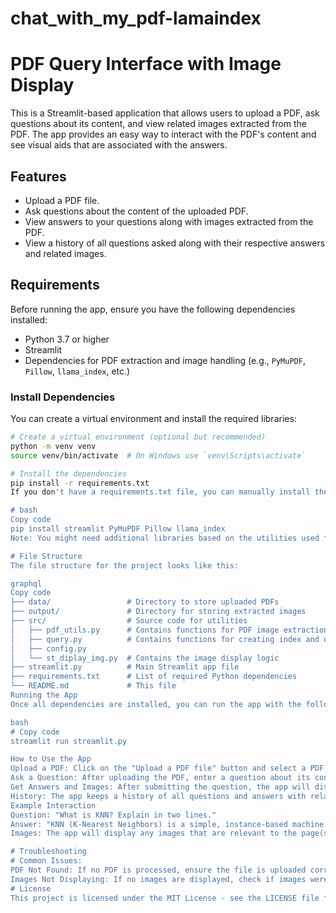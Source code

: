 # chat_with_my_pdf-lamaindex

# PDF Query Interface with Image Display

This is a Streamlit-based application that allows users to upload a PDF, ask questions about its content, and view related images extracted from the PDF. The app provides an easy way to interact with the PDF's content and see visual aids that are associated with the answers.

## Features
- Upload a PDF file.
- Ask questions about the content of the uploaded PDF.
- View answers to your questions along with images extracted from the PDF.
- View a history of all questions asked along with their respective answers and related images.

## Requirements

Before running the app, ensure you have the following dependencies installed:

- Python 3.7 or higher
- Streamlit
- Dependencies for PDF extraction and image handling (e.g., `PyMuPDF`, `Pillow`, `llama_index`, etc.)

### Install Dependencies

You can create a virtual environment and install the required libraries:

```bash
# Create a virtual environment (optional but recommended)
python -m venv venv
source venv/bin/activate  # On Windows use `venv\Scripts\activate`

# Install the dependencies
pip install -r requirements.txt
If you don't have a requirements.txt file, you can manually install the required dependencies with:

# bash
Copy code
pip install streamlit PyMuPDF Pillow llama_index
Note: You might need additional libraries based on the utilities used for PDF extraction and image processing.

# File Structure
The file structure for the project looks like this:

graphql
Copy code
├── data/                 # Directory to store uploaded PDFs
├── output/               # Directory for storing extracted images
├── src/                  # Source code for utilities
│   ├── pdf_utils.py      # Contains functions for PDF image extraction
│   ├── query.py          # Contains functions for creating index and querying
│   ├── config.py 
│   └── st_diplay_img.py  # Contains the image display logic
├── streamlit.py          # Main Streamlit app file
├── requirements.txt      # List of required Python dependencies
└── README.md             # This file
Running the App
Once all dependencies are installed, you can run the app with the following command:

bash
# Copy code
streamlit run streamlit.py

How to Use the App
Upload a PDF: Click on the "Upload a PDF file" button and select a PDF from your local machine.
Ask a Question: After uploading the PDF, enter a question about its content in the provided text input field.
Get Answers and Images: After submitting the question, the app will display the answer along with any relevant images extracted from the PDF.
History: The app keeps a history of all questions and answers with related images, which will be displayed below the query input.
Example Interaction
Question: "What is KNN? Explain in two lines."
Answer: "KNN (K-Nearest Neighbors) is a simple, instance-based machine learning algorithm that classifies data points based on the majority class of their nearest neighbors."
Images: The app will display any images that are relevant to the page(s) where the answer was found.

# Troubleshooting
# Common Issues:
PDF Not Found: If no PDF is processed, ensure the file is uploaded correctly and is not corrupted.
Images Not Displaying: If no images are displayed, check if images were successfully extracted from the PDF and ensure that the page_label metadata is correctly being referenced.
# License
This project is licensed under the MIT License - see the LICENSE file for details.
